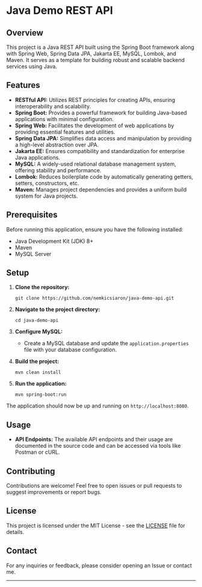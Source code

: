 # Java Demo REST API

## Overview

This project is a Java REST API built using the Spring Boot framework along with Spring Web, Spring Data JPA, Jakarta EE, MySQL, Lombok, and Maven. It serves as a template for building robust and scalable backend services using Java.

## Features

- **RESTful API:** Utilizes REST principles for creating APIs, ensuring interoperability and scalability.
- **Spring Boot:** Provides a powerful framework for building Java-based applications with minimal configuration.
- **Spring Web:** Facilitates the development of web applications by providing essential features and utilities.
- **Spring Data JPA:** Simplifies data access and manipulation by providing a high-level abstraction over JPA.
- **Jakarta EE:** Ensures compatibility and standardization for enterprise Java applications.
- **MySQL:** A widely-used relational database management system, offering stability and performance.
- **Lombok:** Reduces boilerplate code by automatically generating getters, setters, constructors, etc.
- **Maven:** Manages project dependencies and provides a uniform build system for Java projects.

## Prerequisites

Before running this application, ensure you have the following installed:

- Java Development Kit (JDK) 8+
- Maven
- MySQL Server

## Setup

1. **Clone the repository:**

    ```
    git clone https://github.com/nemkicsiaron/java-demo-api.git
    ```

2. **Navigate to the project directory:**

    ```
    cd java-demo-api
    ```

3. **Configure MySQL:**

    - Create a MySQL database and update the `application.properties` file with your database configuration.

4. **Build the project:**

    ```
    mvn clean install
    ```

5. **Run the application:**

    ```
    mvn spring-boot:run
    ```

The application should now be up and running on `http://localhost:8080`.

## Usage

- **API Endpoints:** The available API endpoints and their usage are documented in the source code and can be accessed via tools like Postman or cURL.

## Contributing

Contributions are welcome! Feel free to open issues or pull requests to suggest improvements or report bugs.

## License

This project is licensed under the MIT License - see the [LICENSE](LICENSE) file for details.

## Contact

For any inquiries or feedback, please consider opening an Issue or contact me.

--- 

